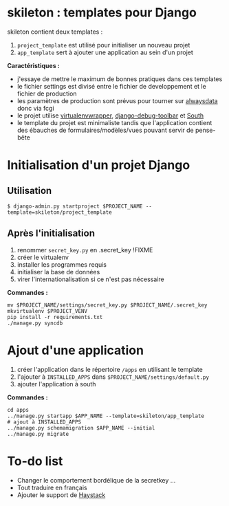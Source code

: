 skileton : templates pour Django
================================

skileton contient deux templates :

  1. `project_template` est utilisé pour initialiser un nouveau projet
  2. `app_template` sert à ajouter une application au sein d'un projet

**Caractéristiques :**

  * j'essaye de mettre le maximum de bonnes pratiques dans ces templates
  * le fichier settings est divisé entre le fichier de developpement et le fichier de production
  * les paramètres de production sont prévus pour tourner sur [alwaysdata](http://alwaysdata.com) donc via fcgi
  * le projet utilise [virtualenvwrapper](http://www.doughellmann.com/projects/virtualenvwrapper/), [django-debug-toolbar](https://github.com/django-debug-toolbar/django-debug-toolbar) et [South](http://south.aeracode.org/)
  * le template du projet est minimaliste tandis que l'application contient des ébauches de formulaires/modèles/vues pouvant servir de pense-bête


Initialisation d'un projet Django
=================================

Utilisation
-----------

    $ django-admin.py startproject $PROJECT_NAME --template=skileton/project_template


Après l'initialisation
----------------------

  1. renommer `secret_key.py` en .secret_key !FIXME
  2. créer le virtualenv
  3. installer les programmes requis
  4. initialiser la base de données
  5. virer l'internationalisation si ce n'est pas nécessaire

**Commandes :**

    mv $PROJECT_NAME/settings/secret_key.py $PROJECT_NAME/.secret_key
    mkvirtualenv $PROJECT_VENV
    pip install -r requirements.txt
    ./manage.py syncdb


Ajout d'une application
=======================

  1. créer l'application dans le répertoire `/apps` en utilisant le template
  2. l'ajouter à `INSTALLED_APPS` dans `$PROJECT_NAME/settings/default.py`
  3. ajouter l'application à south

**Commandes :**

    cd apps
    ../manage.py startapp $APP_NAME --template=skileton/app_template
    # ajout à INSTALLED_APPS
    ../manage.py schemamigration $APP_NAME --initial
    ../manage.py migrate


To-do list
==========

  * Changer le comportement bordélique de la secretkey ...
  * Tout traduire en français
  * Ajouter le support de [Haystack](http://haystacksearch.org)
